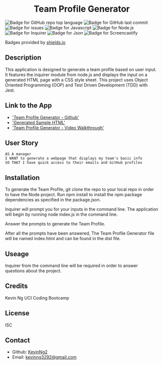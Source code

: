 <h1 align="center">Team Profile Generator</h1>

![Badge for GitHub repo top language](https://img.shields.io/github/languages/top/kevinng2/readmecreator?style=flat&logo=appveyor)
![Badge for GitHub last commit](https://img.shields.io/badge/last%20commit-september%202022-blue)
![Badge for issues](https://camo.githubusercontent.com/ce3e5fef0d9a3d4226996fb4bd8a7a686b46032aba0d5652e12abee192c77d69/68747470733a2f2f696d672e736869656c64732e696f2f6769746875622f6973737565732f6a706436312f7465616d2d70726f66696c652d67656e657261746f72)
![Badge for Javascript](https://img.shields.io/badge/-Javascript-yellow)
![Badge for Node.js](https://img.shields.io/badge/-Node.js-yellowgreen)
![Badge for Inquirer](https://img.shields.io/badge/-inquirer-red)
![Badge for Json](https://img.shields.io/badge/-Json-blue)
![Badge for Screencastify](https://camo.githubusercontent.com/d54408ad4380fbd4dac972ca2699da5aec0cfca076470142ab31fdab74c321bb/68747470733a2f2f696d672e736869656c64732e696f2f62616467652f2d73637265656e636173746966792d6c6967687467726579)


Badges provided by [shields.io](https://shields.io/)

## Description 
This application is designed to generate a team profile based on user input. It features the inquirer module from node.js and displays the input on a generated HTML page with a CSS style sheet. This project uses Object Oriented Programming (OOP) and Test Driven Development (TDD) with Jest.

## Link to the App
* ['Team Profile Generator - Github'](https://github.com/KevinNg2/Team-Profile-Generator)
* ['Generated Sample HTML'](./assets/teamprofilegenerator.snapshot.png)
* ['Team Profile Generator - Video Walkthrough'](https://drive.google.com/file/d/1ime2eFYViknbWe-oAJjkeJ-P27WcKNSO/view)

## User Story
  
```
AS A manager
I WANT to generate a webpage that displays my team's basic info
SO THAT I have quick access to their emails and GitHub profiles
```

## Installation 
To generate the Team Profile, git clone the repo to your local repo in order to have the Node project. Run npm install to install the npm package dependencies as specified in the package.json.

Inquirer will prompt you for your inputs in the command line. The application will begin by running node index.js in the command line.

Answer the prompts to generate the Team Profile.

After all the prompts have been answered, The Team Profile Generator file will be named index.html and can be found in the dist file.


## Useage 
Inquirer from the command line will be required in order to answer questions about the project.

## Credits
Kevin Ng UCI Coding Bootcamp

## License 
ISC

## Contact
- Github: [KevinNg2](https://github.com/KevinNg2)
- Email: [kevinng3292@gmail.com](mailto:kevinng3292@gmail.com)
